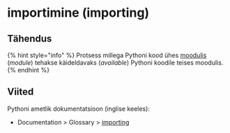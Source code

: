 # importimine \(importing\)

## Tähendus

{% hint style="info" %}
Protsess millega Pythoni kood ühes [moodulis](moodul-module.md) \(_module_\) tehakse käideldavaks \(_available_\) Pythoni koodile teises moodulis.
{% endhint %}

## Viited

Pythoni ametlik dokumentatsioon \(inglise keeles\): 

* Documentation &gt; Glossary &gt; [importing](https://docs.python.org/3/glossary.html#term-importing)

